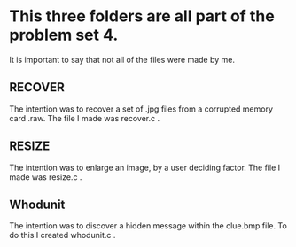 # This three folders are all part of the problem set 4.
It is important to say that not all of the files were made by me.
  ## RECOVER 
  The intention was to recover a set of .jpg files from a corrupted memory card .raw. The file I made was recover.c .
  ## RESIZE
  The intention was to enlarge an image, by a user deciding factor. The file I made was resize.c .
  ## Whodunit
  The intention was to discover a hidden message within the clue.bmp file. To do this I created whodunit.c .
  
